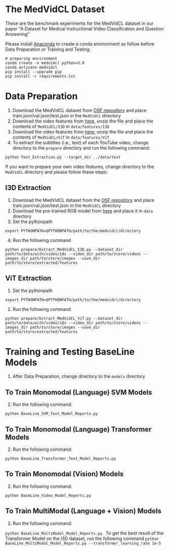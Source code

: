 # The MedVidCL Dataset

These are the benchmark experiments for the MedVidCL dataset in our paper "A Dataset for Medical Instructional Video Classification and Question Answering" 

Please install [Anaconda](https://www.anaconda.com/distribution/) to create a conda environment as follow before Data Preparation or Training and Testing:
```shell script
# preparing environment
conda create -n medvidcl python=3.9
conda activate medvidcl
pip install --upgrade pip
pip install -r requirements.txt
```

# Data Preparation
1) Download the MedVidCL dataset from [OSF repository](https://doi.org/10.17605/OSF.IO/PC594) and place train.json/val.json/test.json in the `MedVidCL` directory
2) Download the video features from [here](https://bionlp.nlm.nih.gov/), unzip the file and place the contents of `MedVidCL/I3D` in `data/features/I3D`
3) Download the video features from [here](https://bionlp.nlm.nih.gov/), unzip the file and place the contents of `MedVidCL/ViT` in `data/features/ViT`
4) To extract the subtitles (i.e., text) of each YouTube video, change directory to the `prepare` directory and run the following command:

``python Text_Extraction.py --target_dir ../data/text
``

If you want to prepare your own video features, change directory to the `MedVidCL` directory and please follow these steps:

## I3D Extraction
1) Download the MedVidCL dataset from the [OSF repository]() and place train.json/val.json/test.json in the `MedVidCL` directory
2) Download the pre-trained RGB model from [here](https://github.com/piergiaj/pytorch-i3d/blob/master/models/rgb_imagenet.pt) and place it in `data` directory
3) Set the pythonpath
```shell script
export PYTHONPATH=$PYTHONPATH/path/to/the/medvidcl/directory
```
4) Run the following command

``python prepare/Extract_MedVidCL_I3D.py --dataset_dir path/to/data/with/video/ids --video_dir path/to/store/videos --images_dir path/to/store/images --save_dir path/to/store/extracted/features
``

## ViT Extraction
1) Set the pythonpath
```shell script
export PYTHONPATH=$PYTHONPATH/path/to/the/medvidcl/directory
```
2) Run the following command

``python prepare/Extract_MedVidCL_ViT.py --dataset_dir path/to/data/with/video/ids --video_dir path/to/store/videos --images_dir path/to/store/images --save_dir path/to/store/extracted/features
``

# Training and Testing BaseLine Models

1) After Data Preparation, change directory to the `models` directory

## To Train Monomodal (Language) SVM Models
2) Run the following command:

``python BaseLine_SVM_Text_Model_Reports.py
``

## To Train Monomodal (Language) Transformer Models
2) Run the following command:

``python BaseLine_Transformer_Text_Model_Reports.py
``

## To Train Monomodal (Vision) Models
2) Run the following command:

``python BaseLine_Video_Model_Reports.py
``

## To Train MultiModal (Language + Vision) Models
2) Run the following command:

``python BaseLine_MultiModal_Model_Reports.py
``
To get the best result of the Transformer Model on the I3D dataset, run the following command
``python BaseLine_MultiModal_Model_Reports.py --transformer_learning_rate 1e-5
``
